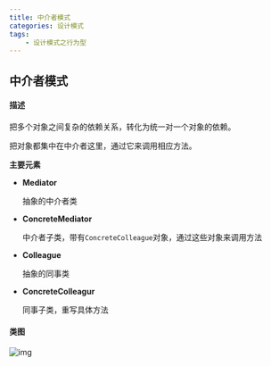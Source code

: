 ```yaml
---
title: 中介者模式
categories: 设计模式
tags:
	- 设计模式之行为型
---
```


## 中介者模式

#### 描述

把多个对象之间复杂的依赖关系，转化为统一对一个对象的依赖。

把对象都集中在中介者这里，通过它来调用相应方法。

**主要元素**

- **Mediator**

  抽象的中介者类

- **ConcreteMediator**

  中介者子类，带有`ConcreteColleague`对象，通过这些对象来调用方法

- **Colleague**

  抽象的同事类

- **ConcreteColleagur**

  同事子类，重写具体方法

#### 类图

![img](https://gitee.com/aurora1004/pictures/raw/master/30d6e95c-2e3c-4d32-bf4f-68128a70bc05.png)